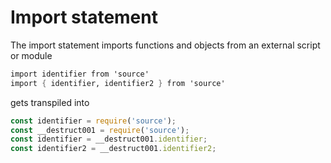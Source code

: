 Import statement
==================

The import statement imports functions and objects from an external script or module

```fs
import identifier from 'source'
import { identifier, identifier2 } from 'source'
```

gets transpiled into

```js
const identifier = require('source');
const __destruct001 = require('source');
const identifier = __destruct001.identifier;
const identifier2 = __destruct001.identifier2;
```
